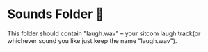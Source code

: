 # Sounds Folder 🎵
This folder should contain "laugh.wav" – your sitcom laugh track(or whichever sound you like just keep the name "laugh.wav").